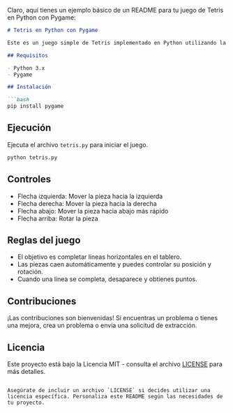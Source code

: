 Claro, aquí tienes un ejemplo básico de un README para tu juego de Tetris en Python con Pygame:

```markdown
# Tetris en Python con Pygame

Este es un juego simple de Tetris implementado en Python utilizando la biblioteca Pygame.

## Requisitos

- Python 3.x
- Pygame

## Instalación

```bash
pip install pygame
```

## Ejecución

Ejecuta el archivo `tetris.py` para iniciar el juego.

```bash
python tetris.py
```

## Controles

- Flecha izquierda: Mover la pieza hacia la izquierda
- Flecha derecha: Mover la pieza hacia la derecha
- Flecha abajo: Mover la pieza hacia abajo más rápido
- Flecha arriba: Rotar la pieza

## Reglas del juego

- El objetivo es completar líneas horizontales en el tablero.
- Las piezas caen automáticamente y puedes controlar su posición y rotación.
- Cuando una línea se completa, desaparece y obtienes puntos.

## Contribuciones

¡Las contribuciones son bienvenidas! Si encuentras un problema o tienes una mejora, crea un problema o envía una solicitud de extracción.

## Licencia

Este proyecto está bajo la Licencia MIT - consulta el archivo [LICENSE](LICENSE) para más detalles.
```

Asegúrate de incluir un archivo `LICENSE` si decides utilizar una licencia específica. Personaliza este README según las necesidades de tu proyecto.
